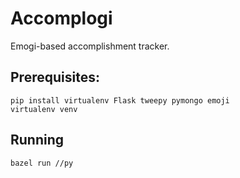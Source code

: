# Accomplogi

Emogi-based accomplishment tracker.

## Prerequisites:

```
pip install virtualenv Flask tweepy pymongo emoji
virtualenv venv
```

## Running

```
bazel run //py
```
